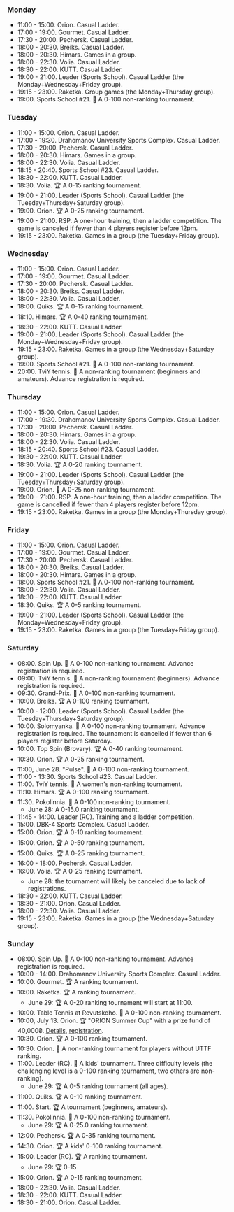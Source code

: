 
<h3 id="monday">Monday</h3>

* 11:00 - 15:00. Orion. Casual Ladder.
* 17:00 - 19:00. Gourmet. Casual Ladder.
* 17:30 - 20:00. Pechersk. Casual Ladder.
* 18:00 - 20:30. Breiks. Casual Ladder.
* 18:00 - 20:30. Himars. Games in a group.
* 18:00 - 22:30. Volia. Casual Ladder.
* 18:30 - 22:00. KUTT. Casual Ladder.
* 19:00 - 21:00. Leader (Sports School). Casual Ladder (the Monday+Wednesday+Friday group).
* 19:15 - 23:00. Raketka. Group games (the Monday+Thursday group).
* 19:00. Sports School #21. 🏅 A 0-100 non-ranking tournament.

<h3 id="tuesday">Tuesday</h3>

* 11:00 - 15:00. Orion. Casual Ladder.
* 17:00 - 19:30. Drahomanov University Sports Complex. Casual Ladder.
* 17:30 - 20:00. Pechersk. Casual Ladder.
* 18:00 - 20:30. Himars. Games in a group.
* 18:00 - 22:30. Volia. Casual Ladder.
* 18:15 - 20:40. Sports School #23. Casual Ladder.
* 18:30 - 22:00. KUTT. Casual Ladder.
* 18:30. Volia. 🏆 A 0-15 ranking tournament.
* 19:00 - 21:00. Leader (Sports School). Casual Ladder (the Tuesday+Thursday+Saturday group).
* 19:00. Orion. 🏆 A 0-25 ranking tournament.
* 19:00 - 21:00. RSP. A one-hour training, then a ladder competition. The game is canceled if fewer than 4 players register before 12pm.
* 19:15 - 23:00. Raketka. Games in a group (the Tuesday+Friday group).

<h3 id="wednesday">Wednesday</h3>

* 11:00 - 15:00. Orion. Casual Ladder.
* 17:00 - 19:00. Gourmet. Casual Ladder.
* 17:30 - 20:00. Pechersk. Casual Ladder.
* 18:00 - 20:30. Breiks. Casual Ladder.
* 18:00 - 22:30. Volia. Casual Ladder.
* 18:00. Quiks. 🏆 A 0-15 ranking tournament.
* 18:10. Himars. 🏆 A 0-40 ranking tournament.
* 18:30 - 22:00. KUTT. Casual Ladder.
* 19:00 - 21:00. Leader (Sports School). Casual Ladder (the Monday+Wednesday+Friday group).
* 19:15 - 23:00. Raketka. Games in a group (the Wednesday+Saturday group).
* 19:00. Sports School #21. 🏅 A 0-100 non-ranking tournament.
* 20:00. TviY tennis. 🏅 A non-ranking tournament (beginners and amateurs). Advance registration is required.

<h3 id="thursday">Thursday</h3>

* 11:00 - 15:00. Orion. Casual Ladder.
* 17:00 - 19:30. Drahomanov University Sports Complex. Casual Ladder.
* 17:30 - 20:00. Pechersk. Casual Ladder.
* 18:00 - 20:30. Himars. Games in a group.
* 18:00 - 22:30. Volia. Casual Ladder.
* 18:15 - 20:40. Sports School #23. Casual Ladder.
* 19:30 - 22:00. KUTT. Casual Ladder.
* 18:30. Volia. 🏆 A 0-20 ranking tournament.
* 19:00 - 21:00. Leader (Sports School). Casual Ladder (the Tuesday+Thursday+Saturday group).
* 19:00. Orion. 🏅 A 0-25 non-ranking tournament.
* 19:00 - 21:00. RSP. A one-hour training, then a ladder competition. The game is cancelled if fewer than 4 players register before 12pm.
* 19:15 - 23:00. Raketka. Games in a group (the Monday+Thursday group).

<h3 id="friday">Friday</h3>

* 11:00 - 15:00. Orion. Casual Ladder.
* 17:00 - 19:00. Gourmet. Casual Ladder.
* 17:30 - 20:00. Pechersk. Casual Ladder.
* 18:00 - 20:30. Breiks. Casual Ladder.
* 18:00 - 20:30. Himars. Games in a group.
* 18:00. Sports School #21. 🏅 A 0-100 non-ranking tournament.
* 18:00 - 22:30. Volia. Casual Ladder.
* 18:30 - 22:00. KUTT. Casual Ladder.
* 18:30. Quiks. 🏆 A 0-5 ranking tournament.
* 19:00 - 21:00. Leader (Sports School). Casual Ladder (the Monday+Wednesday+Friday group).
* 19:15 - 23:00. Raketka. Games in a group (the Tuesday+Friday group).

<h3 id="saturday">Saturday</h3>

* 08:00. Spin Up. 🏅 A 0-100 non-ranking tournament. Advance registration is required.
* 09:00. TviY tennis. 🏅 A non-ranking tournament (beginners). Advance registration is required.
* 09:30. Grand-Prix. 🏅 A 0-100 non-ranking tournament.
* 10:00. Breiks. 🏆 A 0-100 ranking tournament.
* 10:00 - 12:00. Leader (Sports School). Casual Ladder (the Tuesday+Thursday+Saturday group).
* 10:00. Solomyanka. 🏅 A 0-100 non-ranking tournament. Advance registration is required. The tournament is cancelled if fewer than 6 players register before Saturday.
* 10:00. Top Spin (Brovary). 🏆 A 0-40 ranking tournament.
* 10:30. Orion. 🏆 A 0-25 ranking tournament.
* 11:00, June 28. "Pulse". 🏅 A 0-100 non-ranking tournament.
* 11:00 - 13:30. Sports School #23. Casual Ladder.
* 11:00. TviY tennis. 🏅 A women's non-ranking tournament.
* 11:10. Himars. 🏆 A 0-100 ranking tournament.
* 11:30. Pokolinnia. 🏅 A 0-100 non-ranking tournament.
  * June 28: A 0-15.0 ranking tournament.
* 11:45 - 14:00. Leader (RC). Training and a ladder competition.
* 15:00. DBK-4 Sports Complex. Casual Ladder.
* 15:00. Orion. 🏆 A 0-10 ranking tournament.
* 15:00. Orion. 🏆 A 0-50 ranking tournament.
* 15:00. Quiks. 🏆 A 0-25 ranking tournament.
* 16:00 - 18:00. Pechersk. Casual Ladder.
* 16:00. Volia. 🏆 A 0-25 ranking tournament.
  * June 28: the tournament will likely be canceled due to lack of registrations.
* 18:30 - 22:00. KUTT. Casual Ladder.
* 18:30 - 21:00. Orion. Casual Ladder.
* 18:00 - 22:30. Volia. Casual Ladder.
* 19:15 - 23:00. Raketka. Games in a group (the Wednesday+Saturday group).

<h3 id="sunday">Sunday</h3>

* 08:00. Spin Up. 🏅 A 0-100 non-ranking tournament. Advance registration is required.
* 10:00 - 14:00. Drahomanov University Sports Complex. Casual Ladder.
* 10:00. Gourmet. 🏆 A ranking tournament.
* 10:00. Raketka. 🏆 A ranking tournament.
  * June 29: 🏆 A 0-20 ranking tournament will start at 11:00.
* 10:00. Table Tennis at Revutskoho. 🏅 A 0-100 non-ranking tournament.
* 10:00, July 13. Orion. 🏆 "ORION Summer Cup" with a prize fund of 40,000₴. [Details](https://t.me/chatorion/21155), [registration](https://forms.gle/myxj1Jx9yEUYTnQ76).
* 10:30. Orion. 🏆 A 0-100 ranking tournament.
* 10:30. Orion. 🏅 A non-ranking tournament for players without UTTF ranking.
* 11:00. Leader (RC). 🏅 A kids' tournament. Three difficulty levels (the challenging level is a 0-100 ranking tournament, two others are non-ranking).
  * June 29: 🏆 A 0-5 ranking tournament (all ages).
* 11:00. Quiks. 🏆 A 0-10 ranking tournament.
* 11:00. Start. 🏆 A tournament (beginners, amateurs).
* 11:30. Pokolinnia. 🏅 A 0-100 non-ranking tournament.
  * June 29: 🏆 A 0-25.0 ranking tournament.
* 12:00. Pechersk. 🏆 A 0-35 ranking tournament.
* 14:30. Orion. 🏆 A kids' 0-100 ranking tournament.
* 15:00. Leader (RC). 🏆 A ranking tournament.
  * June 29: 🏆 0-15
* 15:00. Orion. 🏆 A 0-15 ranking tournament.
* 18:00 - 22:30. Volia. Casual Ladder.
* 18:30 - 22:00. KUTT. Casual Ladder.
* 18:30 - 21:00. Orion. Casual Ladder.
